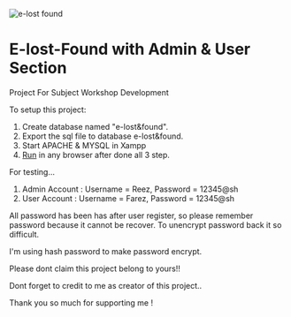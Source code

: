 ![e-lost found](https://user-images.githubusercontent.com/72819306/224063330-7d2b5211-9749-422b-bd18-882e949059af.png)
# E-lost-Found with Admin & User Section
Project For Subject Workshop Development

To setup this project:
1. Create database named "e-lost&found".
2. Export the sql file to database e-lost&found.
3. Start APACHE & MYSQL in Xampp
4. [Run](http://localhost/e-lost&found/) in any browser after done all 3 step.

For testing... 
1. Admin Account : Username = Reez, Password = 12345@sh
2. User Account : Username = Farez, Password = 12345@sh

All password has been has after user register, so please remember password because it cannot be recover. 
To unencrypt password back it so difficult.

I'm using hash password to make password encrypt.

Please dont claim this project belong to yours!!

Dont forget to credit to me as creator of this project.. 

Thank you so much for supporting me !

